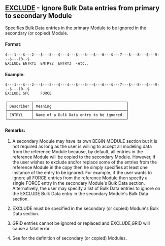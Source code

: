 ## [EXCLUDE](https://help.hexagonmi.com/bundle/MSC_Nastran_2022.4/page/Nastran_Combined_Book/qrg/bulkde/TOC.EXCLUDE1.xhtml) - Ignore Bulk Data entries from primary to secondary Module

Specifies Bulk Data entries in the primary Module to be ignored in the secondary (or copied) Module.

#### Format:

```nastran
$---1---$---2---$---3---$---4---$---5---$---6---$---7---$---8---$---9---$---10--$
EXCLUDE ENTRY1  ENTRY2  ENTRY3  -etc.,                                          
```
#### Example:

```nastran
$---1---$---2---$---3---$---4---$---5---$---6---$---7---$---8---$---9---$---10--$
EXCLUDE SPC     FORCE                                                           
```
```text
┌───────────┬──────────────────────────────────────────┐
│ Describer │ Meaning                                  │
├───────────┼──────────────────────────────────────────┤
│ ENTRYi    │ Name of a Bulk Data entry to be ignored. │
└───────────┴──────────────────────────────────────────┘
```
#### Remarks:

1. A secondary Module may have its own BEGIN MODULE section but it is not required as long as the user is willing to accept all modeling data from the reference Module because, by default, all entries in the reference Module will be copied to the secondary Module. However, if the user wishes to exclude and/or replace some of the entries from the reference Module in the copy then he simply specifies at least one instance of the entry to be ignored. For example, if the user wants to ignore all FORCE entries from the reference Module then specify a single FORCE entry in the secondary Module's Bulk Data section. Alternatively, the user may specify a list of Bulk Data entries to ignore on the EXCLUDE Bulk Data entry in the secondary Module's Bulk Data section.

2. EXCLUDE must be specified in the secondary (or copied) Module's Bulk Data section.

3. GRID entries cannot be ignored or replaced and EXCLUDE,GRID will cause a fatal error.

4. See   for the definition of secondary (or copied) Modules.

